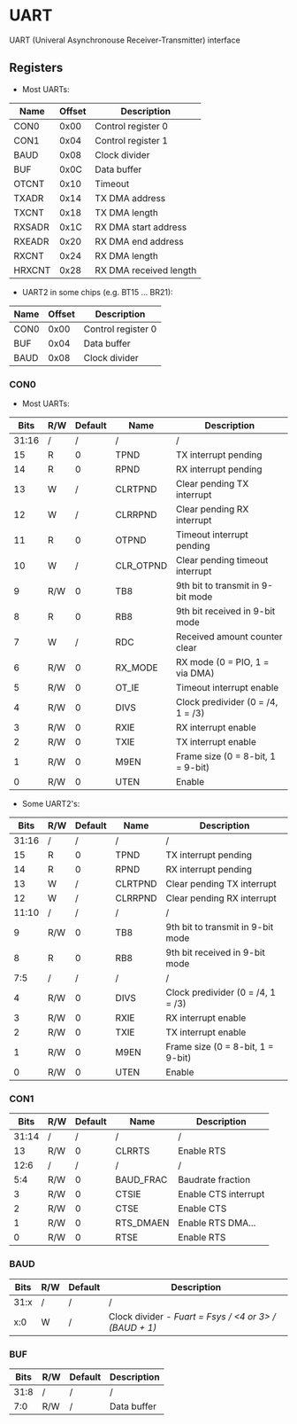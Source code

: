 # UART

UART (Univeral Asynchronouse Receiver-Transmitter) interface

## Registers

- Most UARTs:

| Name     | Offset | Description                   |
|----------|--------|-------------------------------|
| CON0     | 0x00   | Control register 0            |
| CON1     | 0x04   | Control register 1            |
| BAUD     | 0x08   | Clock divider                 |
| BUF      | 0x0C   | Data buffer                   |
| OTCNT    | 0x10   | Timeout                       |
| TXADR    | 0x14   | TX DMA address                |
| TXCNT    | 0x18   | TX DMA length                 |
| RXSADR   | 0x1C   | RX DMA start address          |
| RXEADR   | 0x20   | RX DMA end address            |
| RXCNT    | 0x24   | RX DMA length                 |
| HRXCNT   | 0x28   | RX DMA received length        |

- UART2 in some chips (e.g. BT15 ... BR21):

| Name     | Offset | Description                   |
|----------|--------|-------------------------------|
| CON0     | 0x00   | Control register 0            |
| BUF      | 0x04   | Data buffer                   |
| BAUD     | 0x08   | Clock divider                 |

### CON0

- Most UARTs:

| Bits  | R/W | Default | Name         | Description                           |
|-------|-----|---------|--------------|---------------------------------------|
| 31:16 | /   | /       | /            | /                                     |
| 15    | R   | 0       | TPND         | TX interrupt pending                  |
| 14    | R   | 0       | RPND         | RX interrupt pending                  |
| 13    | W   | /       | CLRTPND      | Clear pending TX interrupt            |
| 12    | W   | /       | CLRRPND      | Clear pending RX interrupt            |
| 11    | R   | 0       | OTPND        | Timeout interrupt pending             |
| 10    | W   | /       | CLR_OTPND    | Clear pending timeout interrupt       |
| 9     | R/W | 0       | TB8          | 9th bit to transmit in 9-bit mode     |
| 8     | R   | 0       | RB8          | 9th bit received in 9-bit mode        |
| 7     | W   | /       | RDC          | Received amount counter clear         |
| 6     | R/W | 0       | RX_MODE      | RX mode (0 = PIO, 1 = via DMA)        |
| 5     | R/W | 0       | OT_IE        | Timeout interrupt enable              |
| 4     | R/W | 0       | DIVS         | Clock predivider (0 = /4, 1 = /3)     |
| 3     | R/W | 0       | RXIE         | RX interrupt enable                   |
| 2     | R/W | 0       | TXIE         | TX interrupt enable                   |
| 1     | R/W | 0       | M9EN         | Frame size (0 = 8-bit, 1 = 9-bit)     |
| 0     | R/W | 0       | UTEN         | Enable                                |

- Some UART2's:

| Bits  | R/W | Default | Name         | Description                           |
|-------|-----|---------|--------------|---------------------------------------|
| 31:16 | /   | /       | /            | /                                     |
| 15    | R   | 0       | TPND         | TX interrupt pending                  |
| 14    | R   | 0       | RPND         | RX interrupt pending                  |
| 13    | W   | /       | CLRTPND      | Clear pending TX interrupt            |
| 12    | W   | /       | CLRRPND      | Clear pending RX interrupt            |
| 11:10 | /   | /       | /            | /                                     |
| 9     | R/W | 0       | TB8          | 9th bit to transmit in 9-bit mode     |
| 8     | R   | 0       | RB8          | 9th bit received in 9-bit mode        |
| 7:5   | /   | /       | /            | /                                     |
| 4     | R/W | 0       | DIVS         | Clock predivider (0 = /4, 1 = /3)     |
| 3     | R/W | 0       | RXIE         | RX interrupt enable                   |
| 2     | R/W | 0       | TXIE         | TX interrupt enable                   |
| 1     | R/W | 0       | M9EN         | Frame size (0 = 8-bit, 1 = 9-bit)     |
| 0     | R/W | 0       | UTEN         | Enable                                |

### CON1

| Bits  | R/W | Default | Name         | Description                           |
|-------|-----|---------|--------------|---------------------------------------|
| 31:14 | /   | /       | /            | /                                     |
| 13    | R/W | 0       | CLRRTS       | Enable RTS                            |
| 12:6  | /   | /       | /            | /                                     |
| 5:4   | R/W | 0       | BAUD_FRAC    | Baudrate fraction                     |
| 3     | R/W | 0       | CTSIE        | Enable CTS interrupt                  |
| 2     | R/W | 0       | CTSE         | Enable CTS                            |
| 1     | R/W | 0       | RTS_DMAEN    | Enable RTS DMA...                     |
| 0     | R/W | 0       | RTSE         | Enable RTS                            |

### BAUD

| Bits  | R/W | Default | Description                                          |
|-------|-----|---------|------------------------------------------------------|
| 31:x  | /   | /       | /                                                    |
| x:0   | W   | /       | Clock divider - _Fuart = Fsys / <4 or 3> / (BAUD + 1)_ |

### BUF

| Bits  | R/W | Default | Description                                          |
|-------|-----|---------|------------------------------------------------------|
| 31:8  | /   | /       | /                                                    |
| 7:0   | R/W | /       | Data buffer                                          |
